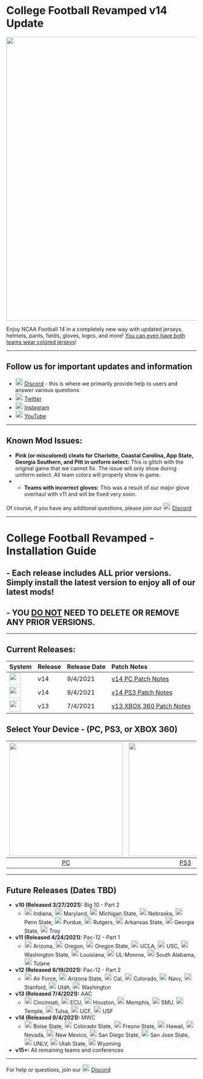 # College Football Revamped v14 Update

<p align="center">
  <img width="750" src="https://github.com/cfbrevamped/CFBR-Easy-Installer/blob/master/assets/images/CFBR.png">
</p>

Enjoy NCAA Football 14 in a completely new way with updated jerseys, helmets, pants, fields, gloves, logos, and more! [You can even have both teams wear colored jerseys](https://raw.githubusercontent.com/cfbrevamped/CFBR-Easy-Installer/master/assets/images/Clemson-UNC.png)!

---------
## Follow us for important updates and information
- <img width="20" src="https://logo-logos.com/wp-content/uploads/2018/03/Discord_icon.png"> [Discord](https://discord.com/invite/cfbr) - this is where we primarily provide help to users and answer various questions
- <img width="20" src="https://1000logos.net/wp-content/uploads/2017/06/Twitter-Logo.png"> [Twitter](https://twitter.com/CFBRevamped)
- <img width="20" src="https://icon-library.com/images/62-instagram-512.png"> [Instagram](https://www.instagram.com/cfbrevamped/)
- <img width="20" src="https://img.favpng.com/0/5/6/youtube-logo-png-favpng-9aSw7LevnfxZKMvi1vS7BATkQ.jpg"> [YouTube](https://www.youtube.com/channel/UCCY9bWCdGvitI2YyO5o4sQg?)
---------

## Known Mod Issues:
- **Pink (or miscolored) cleats for Charlotte, Coastal Carolina, App State, Georgia Southern, and Pitt in uniform select:** This is glitch with the original game that we cannot fix. The issue will only show during uniform select. All team colors will properly show in game. 
- - **Teams with incorrect gloves:** This was a result of our major glove overhaul with v11 and will be fixed very soon. 

Of course, if you have any additonal questions, please join our <img width="20" src="https://logo-logos.com/wp-content/uploads/2018/03/Discord_icon.png"> [Discord](https://discord.com/invite/cfbr)

---------

# College Football Revamped - Installation Guide

## - Each release includes ALL prior versions. Simply install the latest version to enjoy all of our latest mods!
## - YOU <ins>DO NOT</ins> NEED TO DELETE OR REMOVE ANY PRIOR VERSIONS.

---------

## Current Releases:
| **System** | **Release** | **Release Date** | **Patch Notes** |
|:----|:----|:----|:----|
| <img height="30" src="https://raw.githubusercontent.com/cfbrevamped/CFBR-Easy-Installer/master/assets/images/PC.jpg"> | v14 | 9/4/2021 | [v14 PC Patch Notes](https://github.com/cfbrevamped/CFBR-Easy-Installer/blob/master/assets/release-notes/PC-PS3.md)
| <img height="30" src="https://raw.githubusercontent.com/cfbrevamped/CFBR-Easy-Installer/master/assets/images/PS3.png"> | v14 | 9/4/2021 | [v14 PS3 Patch Notes](https://github.com/cfbrevamped/CFBR-Easy-Installer/blob/master/assets/release-notes/PC-PS3.md)
| <img height="30" src="https://raw.githubusercontent.com/cfbrevamped/CFBR-Easy-Installer/master/assets/images/xbox-small.png"> | v13 | 7/4/2021 | [v13 XBOX 360 Patch Notes](https://github.com/cfbrevamped/CFBR-Easy-Installer/blob/master/assets/release-notes/xbox.md)

## Select Your Device - (PC, PS3, or XBOX 360)
| <a href="https://github.com/cfbrevamped/CFBR-Easy-Installer/blob/master/PC/index.md"><img width="300" src="https://raw.githubusercontent.com/cfbrevamped/CFBR-Easy-Installer/master/assets/images/PC.jpg"></a>  | <a href="https://github.com/cfbrevamped/CFBR-Easy-Installer/blob/master/PS3/index.md"><img width="300" src="https://raw.githubusercontent.com/cfbrevamped/CFBR-Easy-Installer/master/assets/images/PS3.png"> | <a href="https://github.com/cfbrevamped/CFBR-Easy-Installer/blob/master/XBOX/index.md"><img width="300" src="https://raw.githubusercontent.com/cfbrevamped/CFBR-Easy-Installer/master/assets/images/xbox.jpg">
|:---:|:---:|:---:|
| [PC](https://github.com/cfbrevamped/CFBR-Easy-Installer/blob/master/PC/index.md) | [PS3](https://github.com/cfbrevamped/CFBR-Easy-Installer/blob/master/PS3/index.md) | [XBOX 360](https://github.com/cfbrevamped/CFBR-Easy-Installer/blob/master/XBOX/index.md) |

---------
## Future Releases (Dates TBD)
- **v10 (Released 3/27/2021):** Big 10 - Part 2
  - <img height="20" src="https://upload.wikimedia.org/wikipedia/commons/thumb/4/47/Indiana_Hoosiers_logo.svg/1200px-Indiana_Hoosiers_logo.svg.png"> Indiana, <img height="20" src="https://upload.wikimedia.org/wikipedia/commons/thumb/a/a6/Maryland_Terrapins_logo.svg/1200px-Maryland_Terrapins_logo.svg.png"> Maryland, <img height="20" src="https://upload.wikimedia.org/wikipedia/en/thumb/a/a7/Michigan_State_Athletics_logo.svg/1200px-Michigan_State_Athletics_logo.svg.png"> Michigan State, <img height="20" src="https://upload.wikimedia.org/wikipedia/commons/thumb/e/e5/Nebraska_Cornhuskers_logo.svg/1200px-Nebraska_Cornhuskers_logo.svg.png"> Nebraska, <img height="20" src="https://upload.wikimedia.org/wikipedia/en/thumb/3/3a/Penn_State_Nittany_Lions_logo.svg/1200px-Penn_State_Nittany_Lions_logo.svg.png"> Penn State, <img height="20" src="https://upload.wikimedia.org/wikipedia/commons/thumb/3/35/Purdue_Boilermakers_logo.svg/1280px-Purdue_Boilermakers_logo.svg.png"> Purdue, <img height="20" src="https://upload.wikimedia.org/wikipedia/commons/thumb/b/b6/Rutgers_Scarlet_Knights_logo.svg/1153px-Rutgers_Scarlet_Knights_logo.svg.png"> Rutgers, <img height="20" src="https://upload.wikimedia.org/wikipedia/en/thumb/3/36/Arkansas_State_Red_Wolves_logo.svg/1200px-Arkansas_State_Red_Wolves_logo.svg.png"> Arkansas State, <img height="20" src="https://upload.wikimedia.org/wikipedia/en/thumb/3/3b/Georgia_State_Athletics_logo.svg/1200px-Georgia_State_Athletics_logo.svg.png"> Georgia State, <img height="20" src="https://upload.wikimedia.org/wikipedia/commons/thumb/3/34/Troy_Trojans_logo.svg/1200px-Troy_Trojans_logo.svg.png"> Troy
- **v11 (Released 4/24/2021):** Pac-12 - Part 1
  - <img height="20" src="https://upload.wikimedia.org/wikipedia/commons/thumb/3/34/Arizona_Wildcats_logo.svg/1200px-Arizona_Wildcats_logo.svg.png"> Arizona, <img height="20" src="https://upload.wikimedia.org/wikipedia/commons/thumb/f/f8/Oregon_Ducks_logo.svg/1200px-Oregon_Ducks_logo.svg.png"> Oregon, <img height="20" src="https://upload.wikimedia.org/wikipedia/en/thumb/1/1b/Oregon_State_Beavers_logo.svg/1200px-Oregon_State_Beavers_logo.svg.png"> Oregon State, <img height="20" src="https://upload.wikimedia.org/wikipedia/commons/thumb/e/ed/UCLA_Bruins_script.svg/1200px-UCLA_Bruins_script.svg.png"> UCLA, <img height="20" src="https://upload.wikimedia.org/wikipedia/commons/thumb/9/94/USC_Trojans_logo.svg/1200px-USC_Trojans_logo.svg.png"> USC, <img height="20" src="https://upload.wikimedia.org/wikipedia/en/thumb/0/07/Washington_State_Cougars_logo.svg/1200px-Washington_State_Cougars_logo.svg.png"> Washington State, <img height="20" src="https://upload.wikimedia.org/wikipedia/en/thumb/0/06/Ragin_Cajuns_logo.svg/1200px-Ragin_Cajuns_logo.svg.png"> Louisiana, <img height="20" src="https://upload.wikimedia.org/wikipedia/en/thumb/c/c9/Louisiana-Monroe_Warhawks_logo.svg/1200px-Louisiana-Monroe_Warhawks_logo.svg.png"> UL-Monroe, <img height="20" src="https://upload.wikimedia.org/wikipedia/commons/7/77/USA-00001_PrimaryMaster2c.png"> South Alabama, <img height="20" src="https://upload.wikimedia.org/wikipedia/en/thumb/2/28/Tulane_Green_Wave_logo.svg/1200px-Tulane_Green_Wave_logo.svg.png"> Tulane
- **v12 (Released 6/19/2021):** Pac-12 - Part 2
  - <img height="20" src="https://upload.wikimedia.org/wikipedia/commons/d/dc/Air_Force_Falcons_logo.svg"> Air Force, <img height="20" src="https://upload.wikimedia.org/wikipedia/en/thumb/0/0a/Arizona_State_Sun_Devils_logo.svg/100px-Arizona_State_Sun_Devils_logo.svg.png"> Arizona State, <img height="20" src="https://upload.wikimedia.org/wikipedia/commons/thumb/8/8b/California_Golden_Bears_logo.svg/1200px-California_Golden_Bears_logo.svg.png"> Cal, <img height="20" src="https://upload.wikimedia.org/wikipedia/en/thumb/d/d3/Colorado_Buffaloes_logo.svg/1200px-Colorado_Buffaloes_logo.svg.png"> Colorado, <img height="20" src="https://upload.wikimedia.org/wikipedia/commons/a/a5/Navy_Athletics_logo.svg"> Navy, <img height="20" src="https://upload.wikimedia.org/wikipedia/commons/thumb/4/4b/Stanford_Cardinal_logo.svg/670px-Stanford_Cardinal_logo.svg.png"> Stanford, <img height="20" src="https://external-preview.redd.it/MnmDJr0WG-T2GpwkS0kE-uJRR-_m-EGq40cMkihUeGY.png?auto=webp&s=2fac644469c17db3bbb859f666a35367211ba010"> Utah, <img height="20" src="https://upload.wikimedia.org/wikipedia/commons/thumb/1/17/Washington_Huskies_logo.svg/1200px-Washington_Huskies_logo.svg.png"> Washington
- **v13 (Released 7/4/2021):** AAC
  - <img height="20" src="https://upload.wikimedia.org/wikipedia/en/2/2c/Cincinnati_Bearcats_logo.svg"> Cincinnati, <img height="20" src="https://upload.wikimedia.org/wikipedia/en/c/c7/East_Carolina_Pirates_logo.svg"> ECU, <img height="20" src="https://upload.wikimedia.org/wikipedia/commons/e/e8/Houston_Cougars_primary_logo.svg"> Houston, <img height="20" src="https://upload.wikimedia.org/wikipedia/en/1/11/Memphis_Tigers_logo.png"> Memphis, <img height="20" src="https://upload.wikimedia.org/wikipedia/commons/3/33/SMU_Mustang_logo.svg"> SMU, <img height="20" src="https://upload.wikimedia.org/wikipedia/commons/1/17/Temple_T_logo.svg"> Temple, <img height="20" src="https://upload.wikimedia.org/wikipedia/commons/c/c4/Tulsa_Golden_Hurricane_logo.svg"> Tulsa, <img height="20" src="https://upload.wikimedia.org/wikipedia/commons/f/fd/UCF_Knights_logo.svg"> UCF, <img height="20" src="https://upload.wikimedia.org/wikipedia/en/c/c1/South_Florida_Bulls_logo.svg"> USF
- **v14 (Released 9/4/2021):** MWC
  - <img height="20" src="https://upload.wikimedia.org/wikipedia/en/4/40/Boise_State_Broncos_logo.svg"> Boise State, <img height="20" src="https://upload.wikimedia.org/wikipedia/en/1/14/Colorado_State_Rams_logo.svg"> Colorado State, <img height="20" src="https://upload.wikimedia.org/wikipedia/en/7/7c/Fresno_State_Bulldogs_logo.svg"> Fresno State, <img height="20" src="https://upload.wikimedia.org/wikipedia/commons/d/de/Hawaii_Warriors_logo.svg"> Hawaii, <img height="20" src="https://upload.wikimedia.org/wikipedia/en/2/21/Nevada_Wolf_Pack_logo.svg"> Nevada, <img height="20" src="https://upload.wikimedia.org/wikipedia/en/4/45/New_Mexico_Lobos_logo.svg"> New Mexico, <img height="20" src="https://upload.wikimedia.org/wikipedia/commons/7/7c/San_Diego_State_Aztecs_logo.svg"> San Diego State, <img height="20" src="https://upload.wikimedia.org/wikipedia/en/e/ec/San_Jose_State_Spartans_logo.svg"> San Jose State, <img height="20" src="https://upload.wikimedia.org/wikipedia/commons/f/f6/UNLV_Rebels_wordmark.svg"> UNLV, <img height="20" src="https://upload.wikimedia.org/wikipedia/commons/5/59/Utah_State_Aggies_logo.svg"> Utah State, <img height="20" src="https://upload.wikimedia.org/wikipedia/commons/9/91/Wyoming_Athletics_logo.svg"> Wyoming
- **v15+:** All remaining teams and conferences

---------
For help or questions, join our <img width="20" src="https://logo-logos.com/wp-content/uploads/2018/03/Discord_icon.png"> [Discord](https://discord.com/invite/cfbr)
